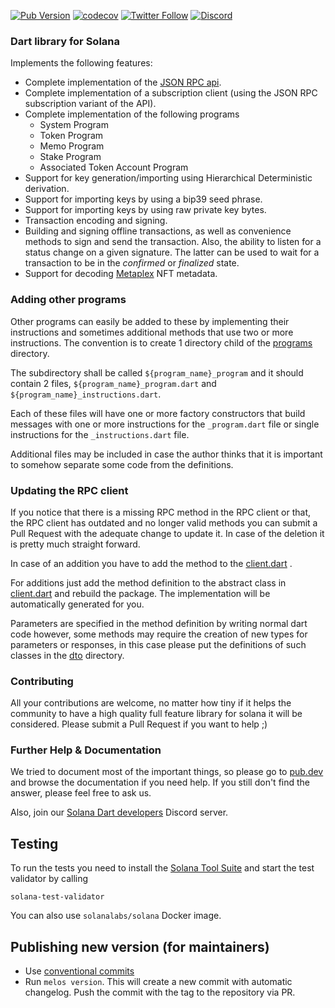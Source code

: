 [![Pub Version](https://img.shields.io/pub/v/solana)](https://pub.dev/packages/solana)
[![codecov](https://codecov.io/gh/espresso-cash/espresso-cash-public/branch/master/graph/badge.svg?token=8UF2LVQMS7)](https://codecov.io/gh/espresso-cash/espresso-cash-public)
[![Twitter Follow](https://img.shields.io/twitter/follow/espresso_cash?style=social)](https://twitter.com/espresso_cash)
[![Discord](https://img.shields.io/discord/943071824525262849?label=Discord)](https://discord.gg/wK6WX7974J)

### Dart library for Solana

Implements the following features:

- Complete implementation of the [JSON RPC api](https://docs.solana.com/developing/clients/jsonrpc-api).
- Complete implementation of a subscription client (using the JSON RPC subscription variant of the API).
- Complete implementation of the following programs
  - System Program
  - Token Program
  - Memo Program
  - Stake Program
  - Associated Token Account Program
- Support for key generation/importing using Hierarchical Deterministic derivation.
- Support for importing keys by using a bip39 seed phrase.
- Support for importing keys by using raw private key bytes.
- Transaction encoding and signing.
- Building and signing offline transactions, as well as convenience methods to sign and send the transaction. Also, the ability to listen for a status change on a given signature. The latter can be used to wait for a transaction to be in the _confirmed_ or _finalized_ state.
- Support for decoding [Metaplex](https://www.metaplex.com/) NFT metadata.

### Adding other programs

Other programs can easily be added to these by implementing their instructions and sometimes additional methods that use two or more instructions. The convention is to create 1 directory child of the [programs](lib/src/programs) directory.

The subdirectory shall be called `${program_name}_program` and it should contain 2 files, `${program_name}_program.dart` and `${program_name}_instructions.dart`.

Each of these files will have one or more factory constructors that build messages with one or more instructions for the `_program.dart` file or single instructions for the `_instructions.dart` file.

Additional files may be included in case the author thinks that it is important to somehow separate some code from the definitions.

### Updating the RPC client

If you notice that there is a missing RPC method in the RPC client or that, the RPC client has outdated and no longer valid methods you can submit a Pull Request with the adequate change to update it. In case of the deletion it is pretty much straight forward.

In case of an addition you have to add the method to the [client.dart](https://github.com/espresso-cash/espresso-cash-public/tree/master/packages/solana/lib/src/rpc/client.dart) .

For additions just add the method definition to the abstract class in [client.dart](https://github.com/espresso-cash/espresso-cash-public/tree/master/packages/solana/lib/src/rpc/client.dart) and rebuild the package. The implementation will be automatically generated for you.

Parameters are specified in the method definition by writing normal dart code however, some methods may require the creation of new types for parameters or responses, in this case please put the definitions of such classes in the [dto](https://github.com/espresso-cash/espresso-cash-public/tree/master/packages/solana/lib/src/rpc/dto/) directory.

### Contributing

All your contributions are welcome, no matter how tiny if it helps the community to have a high quality full feature library for solana it will be considered. Please submit a Pull Request if you want to help ;)

### Further Help & Documentation

We tried to document most of the important things, so please go to [pub.dev](https://pub.dev/documentation/solana/latest/) and browse the documentation if you need help. If you still don't find the answer, please feel free to ask us.

Also, join our [Solana Dart developers](https://discord.gg/wK6WX7974J) Discord server.

## Testing

To run the tests you need to install the [Solana Tool Suite](https://docs.solana.com/cli/install-solana-cli-tools) and start the test validator by calling

```shell
solana-test-validator
```

You can also use `solanalabs/solana` Docker image.

## Publishing new version (for maintainers)

- Use [conventional commits](https://www.conventionalcommits.org/en/v1.0.0/)
- Run `melos version`. This will create a new commit with automatic changelog. Push the commit with the tag to the repository via PR.
